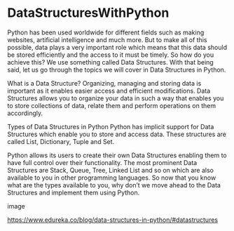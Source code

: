 # DataStructuresWithPython


Python has been used worldwide for different fields such as making websites, artificial intelligence and much more. But to make all of this possible, data plays a very important role which means that this data should be stored efficiently and the access to it must be timely. So how do you achieve this? We use something called Data Structures. With that being said, let us go through the topics we will cover in Data Structures in Python. 


What is a Data Structure? 
Organizing, managing and storing data is important as it enables easier access and efficient modifications. Data Structures allows you to organize your data in such a way that enables you to store collections of data, relate them and perform operations on them accordingly. 


Types of Data Structures in Python
Python has implicit support for Data Structures which enable you to store and access data. These structures are called List, Dictionary, Tuple and Set.

Python allows its users to create their own Data Structures enabling them to have full control over their functionality. The most prominent Data Structures are Stack, Queue, Tree, Linked List and so on which are also available to you in other programming languages. So now that you know what are the types available to you, why don’t we move ahead to the Data Structures and implement them using Python.


image

https://www.edureka.co/blog/data-structures-in-python/#datastructures